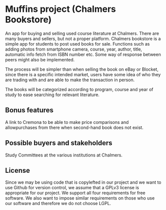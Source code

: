 ﻿Muffins project (Chalmers Bookstore)
====================================
An app for buying and selling used course literature at Chalmers. There are many buyers and sellers, but not a proper platform. Chalmers bookstore is a simple app for students to post used books for sale. Functions such as adding photos from smartphone camera, course, year, author, title,  automatic info fetch from ISBN number etc. Some way of response between peers might also be implemented.

The process will be simpler than when selling the book on eBay or Blocket, since there is a specific intended market, users have some idea of who they are trading with and are able to make the transaction in person. 

The books will be categorized according to program, course and year of study to ease searching for relevant literature.  
   

Bonus features 
--------------------
A link to Cremona to be able to make price comparisons and allowpurchases from there when second-hand book does not exist.  
   

Possible buyers and stakeholders
--------------------------------------------
Study Committees at the various institutions at Chalmers.  
   
        
License
----------
Since we may be using code that is copylefted in our project and we want to use Github for version control, we assume that a GPLv3 license is appropriate for our project. We support all four requirements for free software. We also want to impose similar requirements on those who use our software and therefore we do not choose LGPL.  
